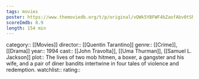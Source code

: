 ```yaml
---
tags: movies
poster: https://www.themoviedb.org/t/p/original/vQWk5YBFWF4bZaofAbv0tShwBvQ.jpg
scoreImdb: 8.9
length: 154 min
---
```


category:: [[Movies]]
director:: [[Quentin Tarantino]]
genre:: [[Crime]], [[Drama]]
year:: 1994
cast:: [[John Travolta]], [[Uma Thurman]], [[Samuel L. Jackson]]
plot:: The lives of two mob hitmen, a boxer, a gangster and his wife, and a pair of diner bandits intertwine in four tales of violence and redemption.
watchlist::
rating::
